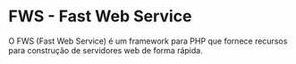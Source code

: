 # FWS - Fast Web Service
O FWS (Fast Web Service) é um framework para PHP que fornece recursos para construção de servidores web de forma rápida.
